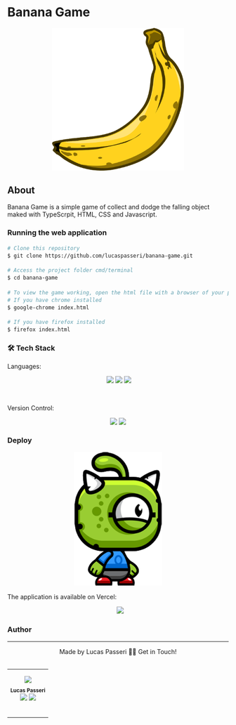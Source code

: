 # Banana Game

<p align="center">
  <img src="/assets/banana.png" width="300" alt="banana-game-logo" />
</p>

## About

<p>
  Banana Game is a simple game of collect and dodge the falling object maked with TypeScrpit, HTML, CSS and Javascript.
</p>

### Running the web application

```bash
# Clone this repository
$ git clone https://github.com/lucaspasseri/banana-game.git

# Access the project folder cmd/terminal
$ cd banana-game

# To view the game working, open the html file with a browser of your preference.
# If you have chrome installed
$ google-chrome index.html

# If you have firefox installed
$ firefox index.html
```

### &#128736; Tech Stack

Languages:<br>

<p align="center">
	<img scr="https://flat.badgen.net/badge/icon/TypeScript?icon=typescript&label&labelColor=blue&color=555555"/>
	<img src="https://img.shields.io/badge/html5%20-%23E34F26.svg?&style=for-the-badge&logo=html5&logoColor=white"/>
  <img src="https://img.shields.io/badge/css3%20-%231572B6.svg?&style=for-the-badge&logo=css3&logoColor=white"/>
  <img src="https://img.shields.io/badge/javascript%20-%23323330.svg?&style=for-the-badge&logo=javascript&logoColor=%23F7DF1E"/>
</p>
<br>

Version Control:<br>

<p align="center">
	<img src="https://img.shields.io/badge/git%20-%23F05033.svg?&style=for-the-badge&logo=git&logoColor=white"/>
	<img src="https://img.shields.io/badge/github%20-%23121011.svg?&style=for-the-badge&logo=github&logoColor=white"/>
</p>

### Deploy

<p align="center">
  <img src="/public/assets/alien.png" width="200" alt="trackit-view" />
</p>

The application is available on Vercel:

<p align="center">
	<a style='margin-left: 10px;' href='https://banana-game-gamma.vercel.app/'><img src='https://img.shields.io/badge/vercel%20-%23000000.svg?&style=for-the-badge&logo=vercel&logoColor=white'></a>
</p>

### Author

---

<p align='center'>
  Made by Lucas Passeri 👋🏽 Get in Touch! <br><br>
	<table align="center">
		<tr>
			<td align="center">
			<p align='center'>
				<img src="https://avatars.githubusercontent.com/u/16906161?v=4" width="100px;"/> <br />
				<sub><b>Lucas Passeri</b></sub><br />
				<a href="https://www.linkedin.com/in/lucas-passeri-7b05377b/"><img src="https://img.shields.io/badge/linkedin-%230077B5.svg?&style=for-the-badge&logo=linkedin&logoColor=white"/></a>
				<a href="mailto:lucaspasseri@poli.ufrj.br"><img src="https://img.shields.io/badge/gmail-D14836?&style=for-the-badge&logo=gmail&logoColor=white"/></a>
			</p><br />
		</td>
		</tr>
	</table>
</p>
